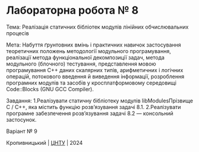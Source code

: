 ﻿# Лабораторна робота № 8

Тема: Реалізація статичних бібліотек модулів лінійних обчислювальних процесів

Мета: Набуття ґрунтовних вмінь і практичних навичок застосування теоретичних положень методології модульного програмування, реалізації метода функціональної декомпозиції задач, метода модульного (блочного) тестування, представлення мовою програмування С++ даних скалярних типів, арифметичних і логічних операцій, потокового введення й виведення інформації, розроблення програмних модулів та засобів у кросплатформовому середовищі Code::Blocks (GNU GCC Compiler).

Завдання:
1.Реалізувати статичну бібліотеку модулів libModulesПрізвище C / C++, яка містить функцію розв’язування задачі 8.1.
2.Реалізувати програмне забезпечення розв’язування задачі 8.2 — консольний застосунок.

Варіант № 9


Кропивницький | <a href="http://www.kntu.kr.ua/">ЦНТУ</a> | 2024

